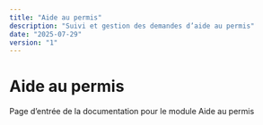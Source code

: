 ```yaml
---
title: "Aide au permis"
description: "Suivi et gestion des demandes d’aide au permis"
date: "2025-07-29"
version: "1"
---
```


# Aide au permis

Page d’entrée de la documentation pour le module Aide au permis